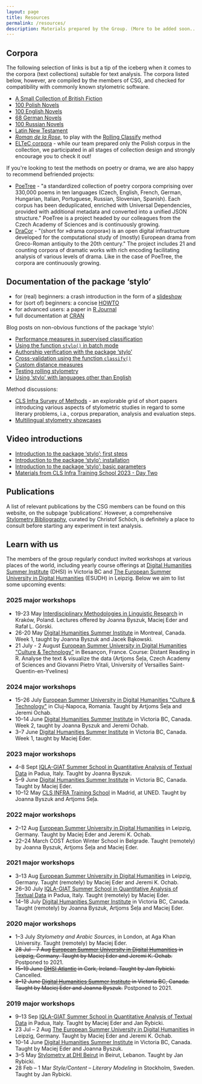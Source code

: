 ```yaml
---
layout: page
title: Resources
permalink: /resources/
description: Materials prepared by the Group. (More to be added soon...).
---
```




## Corpora

The following selection of links is but a tip of the iceberg when it comes to the corpora (text collections) suitable for text analysis. The corpora listed below, however, are compiled by the members of CSG, and checked for compatibility with commonly known stylometric software. 

* [A Small Collection of British Fiction](https://github.com/computationalstylistics/A_Small_Collection_of_British_Fiction)
* [100 Polish Novels](https://github.com/computationalstylistics/100_polish_novels)
* [100 English Novels](https://github.com/computationalstylistics/100_english_novels)
* [68 German Novels](https://github.com/computationalstylistics/68_german_novels)
* [100 Russian Novels](https://github.com/JoannaBy/RussianNovels)
* [Latin New Testament](https://github.com/computationalstylistics/NT_Vulgate)
* [_Roman de la Rose_](https://github.com/computationalstylistics/RdlR_for_rolling_classify), to play with the [Rolling Classify](https://computationalstylistics.github.io/projects/rolling-stylometry/) method
* [ELTeC corpora](https://github.com/COST-ELTeC) - while our team prepared only the Polish corpus in the collection, we participated in all stages of collection design and strongly encourage you to check it out!  

If you're looking to test the methods on poetry or drama, we are also happy to recommend befriended projects:
* [PoeTree](https://versologie.cz/poetree/) -  "a standardized collection of poetry corpora comprising over 330,000 poems in ten languages (Czech, English, French, German, Hungarian, Italian, Portuguese, Russian, Slovenian, Spanish). Each corpus has been deduplicated, enriched with Universal Dependencies, provided with additional metadata and converted into a unified JSON structure." PoeTree is a project headed by our colleagues from the Czech Academy of Sciences and is continuously growing.
* [DraCor](https://dracor.org/) - "(short for »drama corpora«) is an open digital infrastructure developed for the computational study of (mostly) European drama from Greco-Roman antiquity to the 20th century." The project includes 21 and counting corpora of dramatic works with rich encoding facilitating analysis of various levels of drama. Like in the case of PoeTree, the corpora are continuously growing.



## Documentation of the package ‘stylo’

* for (real) beginners: a crash introduction in the form of a [slideshow](https://computationalstylistics.github.io/stylo_nutshell/)
* for (sort of) beginners: a concise [HOWTO](https://github.com/computationalstylistics/stylo_howto/blob/master/stylo_howto.pdf)
* for advanced users: a paper in [R Journal](https://journal.r-project.org/archive/2016/RJ-2016-007/RJ-2016-007.pdf)
* full documentation at [CRAN](https://cran.r-project.org/web/packages/stylo/stylo.pdf)



Blog posts on non-obvious functions of the package ‘stylo’:

* [Performance measures in supervised classification](https://computationalstylistics.github.io/blog/performance_measures/)
* [Using the function `stylo()` in batch mode](https://computationalstylistics.github.io/blog/stylo_in_batch_mode/)
* [Authorship verification with the package ‘stylo’](https://computationalstylistics.github.io/blog/imposters/)
* [Cross-validation using the function `classify()`](https://computationalstylistics.github.io/blog/cross-validation/)
* [Custom distance measures](https://computationalstylistics.github.io/blog/custom_distances/)
* [Testing rolling stylometry](https://computationalstylistics.github.io/blog/rolling_stylometry/)
* [Using ‘stylo’ with languages other than English](https://computationalstylistics.github.io/blog/stylo_and_languages/)

Method discussions:
* [CLS Infra Survey of Methods](https://clsinfra.io/resources/d3-2-methods/) - an explorable grid of short papers introducing various aspects of stylometric studies in regard to some literary problems, i.a., corpus preparation, analysis and evaluation steps.
* [Multilingual stylometry showcases](https://showcases.clsinfra.io/stylometry)



## Video introductions

* [Introduction to the package ‘stylo’: first steps](https://www.youtube.com/watch?v=pWOCfZnitdc&t=6s)
* [Introduction to the package ‘stylo’: installation](https://www.youtube.com/watch?v=Rv7u4UNZJrA&t=86s)
* [Introduction to the package ‘stylo’: basic parameters](https://www.youtube.com/watch?v=uPHPhIo2Drc)
* [Materials from CLS Infra Training School 2023 - Day Two](https://campus.dariah.eu/resources/events/digging-for-gold-knowledge-extraction-from-text)


## Publications

A list of relevant publications by the CSG members can be found on this website, on the subpage ‘publications‘. However, a comprehensive [Stylometry Bibliography](https://www.zotero.org/groups/643516/stylometry_bibliography), curated by Christof Schöch, is definitely a place to consult before starting any experiment in text analysis.



## Learn with us

The members of the group regularly conduct invited workshops at various places of the world, including yearly course offerings at [Digital Humanities Summer Institute](http://www.dhsi.org/index.php) (DHSI) in Victoria BC and [The European Summer University in Digital Humanities](http://www.culingtec.uni-leipzig.de/ESU_C_T/node/97) (ESUDH) in Leipzig. Below we aim to list some upcoming events:

### 2025 major workshops
* 19-23 May [Interdisciplinary Methodologies in Linguistic Research](https://intermet.ijppan.pl/) in Kraków, Poland. Lectures offered by Joanna Byszuk, Maciej Eder and Rafał L. Górski.
* 26-20 May [Digital Humanities Summer Institute](https://dhsi.org/) in Montreal, Canada. Week 1, taught by Joanna Byszuk and Jacek Bąkowski.
* 21 July - 2 August [European Summer University in Digital Humanities "Culture & Technology"](https://esudh.github.io/) in Besançon, France. Course: Distant Reading in R. Analyse the text & visualize the data (Artjoms Šeļa, Czech Academy of Sciences and Giovanni Pietro Vitali, University of Versailles Saint-Quentin-en-Yvelines)



### 2024 major workshops

* 15–26 July [European Summer University in Digital Humanities "Culture & Technology"](https://esu-ct.conference.ubbcluj.ro/) in Cluj-Napoca, Romania. Taught by Artjoms Šeļa and Jeremi Ochab.
* 10–14 June [Digital Humanities Summer Institute](https://dhsi.org/) in Victoria BC, Canada. Week 2, taught by Joanna Byszuk and Jeremi Ochab.
* 3–7 June [Digital Humanities Summer Institute](https://dhsi.org/) in Victoria BC, Canada. Week 1, taught by Maciej Eder.


### 2023 major workshops

* 4–8 Sept [IQLA-GIAT Summer School in Quantitative Analysis of Textual Data](https://www.fisppa.unipd.it/giat-en/summer%20school) in Padua, Italy. Taught by Joanna Byszuk.
* 5–9 June [Digital Humanities Summer Institute](https://dhsi.org/) in Victoria BC, Canada. Taught by Maciej Eder.
* 10–12 May [CLS INFRA Training School](https://clsinfra.io/events/training-school/) in Madrid, at UNED. Taught by Joanna Byszuk and Artjoms Šeļa.



### 2022 major workshops

* 2–12 Aug [European Summer University in Digital Humanities](http://esu.culintec.de/) in Leipzig, Germany. Taught by Maciej Eder and Jeremi K. Ochab.
* 22–24 March COST Action Winter School in Belgrade. Taught (remotely) by Joanna Byszuk, Artjoms Šeļa and Maciej Eder.




### 2021 major workshops

* 3–13 Aug [European Summer University in Digital Humanities](http://esu.culintec.de/) in Leipzig, Germany. Taught (remotely) by Maciej Eder and Jeremi K. Ochab.
* 26–30 July [IQLA-GIAT Summer School in Quantitative Analysis of Textual Data](https://www.fisppa.unipd.it/giat-en/home) in Padua, Italy. Taught (remotely) by Maciej Eder. 
* 14–18 July [Digital Humanities Summer Institute](https://dhsi.org/) in Victoria BC, Canada. Taught (remotely) by Joanna Byszuk, Artjoms Šeļa and Maciej Eder.




### 2020 major workshops

* 1–3 July _Stylometry and Arabic Sources_, in London, at Aga Khan University. Taught (remotely) by Maciej Eder.
* ~~28 Jul – 7 Aug [European Summer University in Digital Humanities](http://esu.culintec.de/) in Leipzig, Germany. Taught by Maciej Eder and Jeremi K. Ochab.~~ Postponed to 2021.
* ~~15–19 June [DHSI Atlantic](https://www.ucc.ie/en/dhsiatlantic/) in Cork, Ireland. Taught by Jan Rybicki.~~ Cancelled.
* ~~8–12 June [Digital Humanities Summer Institute](https://dhsi.org/) in Victoria BC, Canada. Taught by Maciej Eder and Joanna Byszuk.~~ Postponed to 2021.




### 2019 major workshops 

* 9–13 Sep [IQLA-GIAT Summer School in Quantitative Analysis of Textual Data](https://www.fisppa.unipd.it/giat-en/home) in Padua, Italy. Taught by Maciej Eder and Jan Rybicki. 
* 23 Jul – 2 Aug [The European Summer University in Digital Humanities](http://esu.culintec.de/) in Leipzig, Germany. Taught by Maciej Eder and Jeremi K. Ochab.    
* 10–14 June [Digital Humanities Summer Institute](https://dhsi.org/) in Victoria BC, Canada. Taught by Maciej Eder and Joanna Byszuk.  
* 3–5 May [Stylometry at DHI Beirut](https://dhibeirut.wordpress.com/) in Beirut, Lebanon. Taught by Jan Rybicki.  
* 28 Feb – 1 Mar _Style/Content – Literary Modeling_ in Stockholm, Sweden. Taught by Jan Rybicki.


